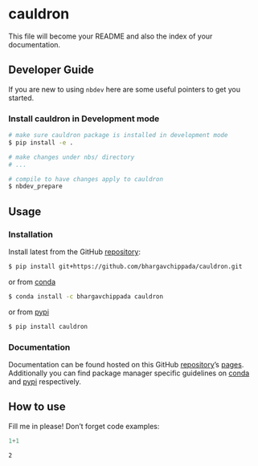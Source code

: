 # cauldron


<!-- WARNING: THIS FILE WAS AUTOGENERATED! DO NOT EDIT! -->

This file will become your README and also the index of your
documentation.

## Developer Guide

If you are new to using `nbdev` here are some useful pointers to get you
started.

### Install cauldron in Development mode

``` sh
# make sure cauldron package is installed in development mode
$ pip install -e .

# make changes under nbs/ directory
# ...

# compile to have changes apply to cauldron
$ nbdev_prepare
```

## Usage

### Installation

Install latest from the GitHub
[repository](https://github.com/bhargavchippada/cauldron):

``` sh
$ pip install git+https://github.com/bhargavchippada/cauldron.git
```

or from [conda](https://anaconda.org/bhargavchippada/cauldron)

``` sh
$ conda install -c bhargavchippada cauldron
```

or from [pypi](https://pypi.org/project/cauldron/)

``` sh
$ pip install cauldron
```

### Documentation

Documentation can be found hosted on this GitHub
[repository](https://github.com/bhargavchippada/cauldron)’s
[pages](https://bhargavchippada.github.io/cauldron/). Additionally you
can find package manager specific guidelines on
[conda](https://anaconda.org/bhargavchippada/cauldron) and
[pypi](https://pypi.org/project/cauldron/) respectively.

## How to use

Fill me in please! Don’t forget code examples:

``` python
1+1
```

    2
